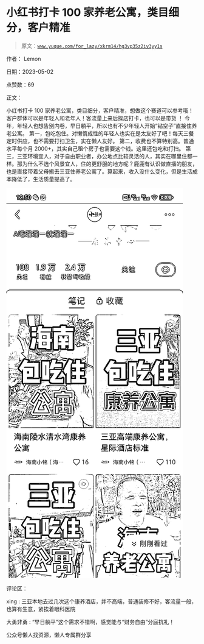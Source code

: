 # 小红书打卡 100 家养老公寓，类目细分，客户精准

> 原文：[`www.yuque.com/for_lazy/xkrm14/hg3vp35z2iv3yy1s`](https://www.yuque.com/for_lazy/xkrm14/hg3vp35z2iv3yy1s)



作者： Lemon



日期：2023-05-02



点赞数：69

<ne-hole id="u271a8191" data-lake-id="u271a8191">

正文：



小红书打卡 100 家养老公寓，类目细分，客户精准，想做这个赛道可以参考哦！客户群体可以是年轻人和老年人！客流量上来后探店打卡，也可以是带货 ！ 今年，年轻人也想告别内卷，早日躺平，所以也有不少年轻人开始“钻空子”直接住养老公寓。 第一，包吃包住。对懒惰成性的年轻人也实在是太友好了吧！每天三餐定时供应，也不需要打扫卫生，实在懒人友好。 第二，收费也不算特别高。普通水平每个月 2000+，其实自己租个房子也需要这个钱。这里还包吃和打扫。 第三，三亚环境宜人，对于自由职业者，办公地点比较灵活的人，其实在哪里住都一样。那为什么不选个风景宜人，住的更舒服的地方呢？鹿鹿有认识做直播的朋友，也是直接带着父母搬去三亚住养老公寓了。算起来，收入没什么变化，但是生活成本降低了，生活质量提高了。



![](img/26096302245cb35e89390316b2f60f34.png)

<ne-hole id="u8510cc16" data-lake-id="u8510cc16">

评论区：



xing : 三亚本地去过几次这个康养酒店，并不高端，普通装修不好，客流量一般，也算有生意，紧挨着眼科医院



大勇非勇 : “早日躺平”这个需求不错啊，感觉能与“财务自由”分庭抗礼！

<ne-hole id="uafa2ae19" data-lake-id="uafa2ae19">

公众号懒人找资源，懒人专属群分享

</ne-hole></ne-hole></ne-hole>